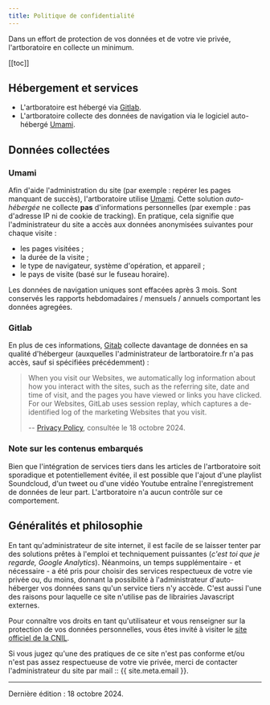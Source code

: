 ```yaml
---
title: Politique de confidentialité
---
```


Dans un effort de protection de vos données et de votre vie privée, l'artboratoire en collecte un minimum. 

[[toc]]

## Hébergement et services
- L'artboratoire est hébergé via [Gitlab](https://about.gitlab.com/privacy/).
- L'artboratoire collecte des données de navigation via le logiciel auto-hébergé [Umami](https://github.com/umami-software/umami).

## Données collectées 
### Umami
Afin d'aide l'administration du site (par exemple : repérer les pages manquant de succès), l'artboratoire utilise [Umami](https://github.com/umami-software/umami). Cette solution *auto-hébergée* ne collecte **pas** d'informations personnelles (par exemple : pas d'adresse IP ni de cookie de tracking). En pratique, cela signifie que l'administrateur du site a accès aux données anonymisées suivantes pour chaque visite :
- les pages visitées ;
- la durée de la visite ;
- le type de navigateur, système d'opération, et appareil ; 
- le pays de visite (basé sur le fuseau horaire).

Les données de navigation uniques sont effacées après 3 mois. Sont conservés les rapports hebdomadaires / mensuels / annuels comportant les données agregées.

### Gitlab
En plus de ces informations, [Gitab](https://about.gitlab.com/privacy) collecte davantage de données en sa qualité d'hébergeur (auxquelles l'administrateur de lartboratoire.fr n'a pas accès, sauf si spécifiées précédemment) :

> When you visit our Websites, we automatically log information about how you interact with the sites, such as the referring site, date and time of visit, and the pages you have viewed or links you have clicked. For our Websites, GitLab uses session replay, which captures a de-identified log of the marketing Websites that you visit.
>
> -- [Privacy Policy](https://about.gitlab.com/privacy), consultée le 18 octobre 2024.

### Note sur les contenus embarqués
Bien que l'intégration de services tiers dans les articles de l'artboratoire soit sporadique et potentiellement évitée, il est possible que l'ajout d'une playlist Soundcloud, d'un tweet ou d'une vidéo Youtube entraîne l'enregistrement de données de leur part. L'artboratoire n'a aucun contrôle sur ce comportement.

## Généralités et philosophie

En tant qu'administrateur de site internet, il est facile de se laisser tenter par des solutions prêtes à l'emploi et techniquement puissantes (*c'est toi que je regarde, Google Analytics*). Néanmoins, un temps supplémentaire - et nécessaire - a été pris pour choisir des services respectueux de votre vie privée ou, du moins, donnant la possibilité à l'administrateur d'auto-héberger vos données sans qu'un service tiers n'y accède. C'est aussi l'une des raisons pour laquelle ce site n'utilise pas de librairies Javascript externes.

Pour connaître vos droits en tant qu'utilisateur et vous renseigner sur la protection de vos données personnelles, vous êtes invité à visiter le [site officiel de la CNIL](https://www.cnil.fr/fr).

Si vous jugez qu'une des pratiques de ce site n'est pas conforme et/ou n'est pas assez respectueuse de votre vie privée, merci de contacter l'administrateur du site par mail :: <span class="email">{{ site.meta.email }}</span>.

--- 

Dernière édition : 18 octobre 2024.